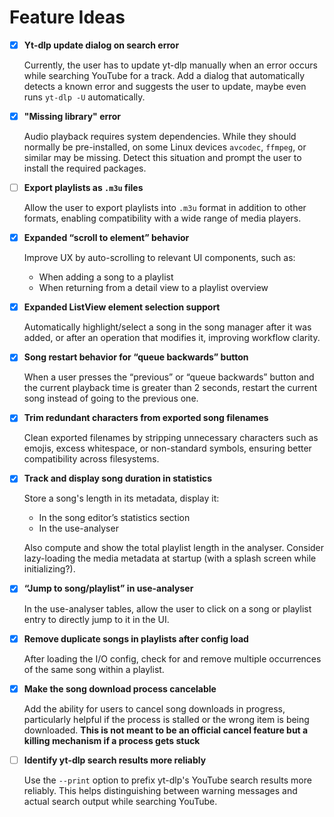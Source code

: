 # Feature Ideas

- [X] **Yt-dlp update dialog on search error**

  Currently, the user has to update yt-dlp manually when an error occurs while searching YouTube for a track. Add a dialog that automatically detects a known error and suggests the user to update, maybe even runs `yt-dlp -U` automatically.

- [X] **"Missing library" error**

  Audio playback requires system dependencies. While they should normally be pre-installed, on some Linux devices `avcodec`, `ffmpeg`, or similar may be missing. Detect this situation and prompt the user to install the required packages.

- [ ] **Export playlists as `.m3u` files**

  Allow the user to export playlists into `.m3u` format in addition to other formats, enabling compatibility with a wide range of media players.

- [X] **Expanded “scroll to element” behavior**

  Improve UX by auto-scrolling to relevant UI components, such as:
  - When adding a song to a playlist
  - When returning from a detail view to a playlist overview

- [X] **Expanded ListView element selection support**

  Automatically highlight/select a song in the song manager after it was added, or after an operation that modifies it, improving workflow clarity.

- [X] **Song restart behavior for “queue backwards” button**

  When a user presses the “previous” or “queue backwards” button and the current playback time is greater than 2 seconds, restart the current song instead of going to the previous one.

- [X] **Trim redundant characters from exported song filenames**

  Clean exported filenames by stripping unnecessary characters such as emojis, excess whitespace, or non-standard symbols, ensuring better compatibility across filesystems.

- [X] **Track and display song duration in statistics**

  Store a song's length in its metadata, display it:
  - In the song editor’s statistics section
  - In the use-analyser
  
  Also compute and show the total playlist length in the analyser. Consider lazy-loading the media metadata at startup (with a splash screen while initializing?).

- [X] **“Jump to song/playlist” in use-analyser**

  In the use-analyser tables, allow the user to click on a song or playlist entry to directly jump to it in the UI.

- [X] **Remove duplicate songs in playlists after config load**

  After loading the I/O config, check for and remove multiple occurrences of the same song within a playlist.

- [X] **Make the song download process cancelable**

  Add the ability for users to cancel song downloads in progress, particularly helpful if the process is stalled or the wrong item is being downloaded.
  **This is not meant to be an official cancel feature but a killing mechanism if a process gets stuck**

- [ ] **Identify yt-dlp search results more reliably**

  Use the `--print` option to prefix yt-dlp's YouTube search results more reliably. This helps distinguishing between warning messages and actual search output while searching YouTube.
